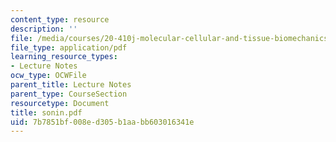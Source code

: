 ```yaml
---
content_type: resource
description: ''
file: /media/courses/20-410j-molecular-cellular-and-tissue-biomechanics-be-410j-spring-2003/7b7851bf008ed305b1aabb603016341e_sonin.pdf
file_type: application/pdf
learning_resource_types:
- Lecture Notes
ocw_type: OCWFile
parent_title: Lecture Notes
parent_type: CourseSection
resourcetype: Document
title: sonin.pdf
uid: 7b7851bf-008e-d305-b1aa-bb603016341e
---
```

